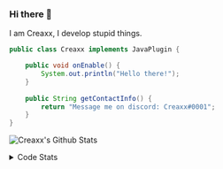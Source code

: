 ### Hi there 👋

I am Creaxx, I develop stupid things. 

```java
public class Creaxx implements JavaPlugin {

    public void onEnable() {
        System.out.println("Hello there!");
    }
    
    public String getContactInfo() {
        return "Message me on discord: Creaxx#0001";
    }
}
```

![Creaxx's Github Stats](https://github-readme-stats.vercel.app/api?username=CreaxxOG&show_icons=true&theme=dark&count_private=true)

<details>
  <summary>Code Stats</summary>

<!--START_SECTION:waka-->
![Code Time](http://img.shields.io/badge/Code%20Time-942%20hrs%2037%20mins-blue)

![Lines of code](https://img.shields.io/badge/From%20Hello%20World%20I%27ve%20Written-2%20Thousand%20lines%20of%20code-blue)

**🐱 My GitHub Data** 

> 🏆 672 Contributions in the Year 2022
 > 
> 📦 231.4 kB Used in GitHub's Storage 
 > 
> 🚫 Not Opted to Hire
 > 
> 📜 3 Public Repositories 
 > 
> 🔑 3 Private Repositories  
 > 
**I'm an Early 🐤** 

```text
🌞 Morning    19 commits     █░░░░░░░░░░░░░░░░░░░░░░░░   4.15% 
🌆 Daytime    213 commits    ███████████░░░░░░░░░░░░░░   46.51% 
🌃 Evening    206 commits    ███████████░░░░░░░░░░░░░░   44.98% 
🌙 Night      20 commits     █░░░░░░░░░░░░░░░░░░░░░░░░   4.37%

```
📅 **I'm Most Productive on Sunday** 

```text
Monday       68 commits     ███░░░░░░░░░░░░░░░░░░░░░░   14.85% 
Tuesday      69 commits     ███░░░░░░░░░░░░░░░░░░░░░░   15.07% 
Wednesday    71 commits     ████░░░░░░░░░░░░░░░░░░░░░   15.5% 
Thursday     52 commits     ██░░░░░░░░░░░░░░░░░░░░░░░   11.35% 
Friday       47 commits     ██░░░░░░░░░░░░░░░░░░░░░░░   10.26% 
Saturday     65 commits     ███░░░░░░░░░░░░░░░░░░░░░░   14.19% 
Sunday       86 commits     ████░░░░░░░░░░░░░░░░░░░░░   18.78%

```


📊 **This Week I Spent My Time On** 

```text
💬 Programming Languages: 
Java                     12 hrs 5 mins       ██████████████████████░░░   88.51% 
Kotlin                   40 mins             █░░░░░░░░░░░░░░░░░░░░░░░░   4.99% 
XML                      29 mins             █░░░░░░░░░░░░░░░░░░░░░░░░   3.61% 
YAML                     22 mins             ░░░░░░░░░░░░░░░░░░░░░░░░░   2.78% 
GitIgnore file           0 secs              ░░░░░░░░░░░░░░░░░░░░░░░░░   0.04%

🔥 Editors: 
IntelliJ                 13 hrs 39 mins      █████████████████████████   100.0%

```

**I Mostly Code in Java** 

```text
Java                     7 repos             ████████████████░░░░░░░░░   63.64% 
Kotlin                   3 repos             ██████░░░░░░░░░░░░░░░░░░░   27.27% 
EJS                      1 repo              ██░░░░░░░░░░░░░░░░░░░░░░░   9.09%

```



 Last Updated on 24/10/2022 18:45:52 UTC
<!--END_SECTION:waka-->
</details>
